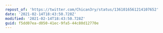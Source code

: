 ```yaml
---
repost_of: 'https://twitter.com/Chican3ry/status/1361016561214107652'
date: '2021-02-14T18:43:50.728Z'
modified: '2021-02-14T18:43:50.728Z'
guid: f5dd07ea-d050-41ec-9fa5-44c80d12770e
---
```

 
